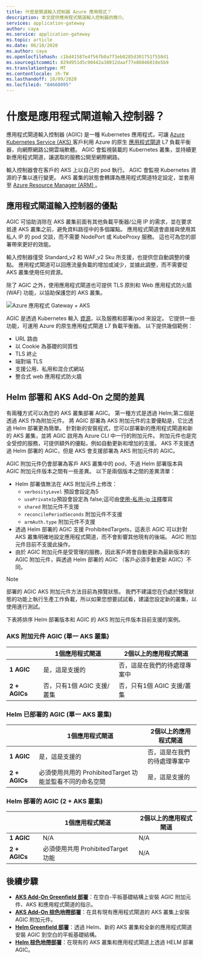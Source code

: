 ```yaml
---
title: 什麼是閘道輸入控制器 Azure 應用程式？
description: 本文提供應用程式閘道輸入控制器的簡介。
services: application-gateway
author: caya
ms.service: application-gateway
ms.topic: article
ms.date: 06/10/2020
ms.author: caya
ms.openlocfilehash: c1bd41587e4f56fb0a7f3eb8285d301751f558d1
ms.sourcegitcommit: 829d951d5c90442a38012daaf77e86046018e5b9
ms.translationtype: MT
ms.contentlocale: zh-TW
ms.lasthandoff: 10/09/2020
ms.locfileid: "84668095"
---
```

# <a name="what-is-application-gateway-ingress-controller"></a>什麼是應用程式閘道輸入控制器？
應用程式閘道輸入控制器 (AGIC) 是一種 Kubernetes 應用程式，可讓 [Azure Kubernetes Service (AKS) ](https://azure.microsoft.com/services/kubernetes-service/) 客戶利用 Azure 的原生 [應用程式閘道](https://azure.microsoft.com/services/application-gateway/) L7 負載平衡器，向網際網路公開雲端軟體。 AGIC 會監視裝載的 Kubernetes 叢集，並持續更新應用程式閘道，讓選取的服務公開至網際網路。

輸入控制器會在客戶的 AKS 上以自己的 pod 執行。 AGIC 會監視 Kubernetes 資源的子集以進行變更。 AKS 叢集的狀態會轉譯為應用程式閘道特定設定，並套用至 [Azure Resource Manager (ARM) ](https://docs.microsoft.com/azure/azure-resource-manager/resource-group-overview)。

## <a name="benefits-of-application-gateway-ingress-controller"></a>應用程式閘道輸入控制器的優點
AGIC 可協助消除在 AKS 叢集前面有其他負載平衡器/公用 IP 的需求，並在要求抵達 AKS 叢集之前，避免資料路徑中的多個躍點。 應用程式閘道會直接與使用其私人 IP 的 pod 交談，而不需要 NodePort 或 KubeProxy 服務。 這也可為您的部署帶來更好的效能。

輸入控制器僅受 Standard_v2 和 WAF_v2 Sku 所支援，也提供您自動調整的優點。 應用程式閘道可以回應流量負載的增加或減少，並據此調整，而不需要從 AKS 叢集使用任何資源。

除了 AGIC 之外，使用應用程式閘道也可提供 TLS 原則和 Web 應用程式防火牆 (WAF) 功能，以協助保護您的 AKS 叢集。

![Azure 應用程式 Gateway + AKS](./media/application-gateway-ingress-controller-overview/architecture.png)

AGIC 是透過 Kubernetes 輸入 [資源](https://kubernetes.io/docs/user-guide/ingress/)，以及服務和部署/pod 來設定。 它提供一些功能，可運用 Azure 的原生應用程式閘道 L7 負載平衡器。 以下提供幾個範例：
  - URL 路由
  - 以 Cookie 為基礎的同質性
  - TLS 終止
  - 端對端 TLS
  - 支援公用、私用和混合式網站
  - 整合式 web 應用程式防火牆

## <a name="difference-between-helm-deployment-and-aks-add-on"></a>Helm 部署和 AKS Add-On 之間的差異
有兩種方式可以為您的 AKS 叢集部署 AGIC。 第一種方式是透過 Helm;第二個是透過 AKS 作為附加元件。 將 AGIC 部署為 AKS 附加元件的主要優點是，它比透過 Helm 部署更為簡單。 針對新的安裝程式，您可以部署新的應用程式閘道和新的 AKS 叢集，並將 AGIC 啟用為 Azure CLI 中一行的附加元件。 附加元件也是完全受控的服務，可提供額外的優點，例如自動更新和增加的支援。 AKS 不支援透過 Helm 部署的 AGIC，但是 AKS 會支援部署為 AKS 附加元件的 AGIC。 

AGIC 附加元件仍會部署為客戶 AKS 叢集中的 pod，不過 Helm 部署版本與 AGIC 附加元件版本之間有一些差異。 以下是兩個版本之間的差異清單： 
  - Helm 部署值無法在 AKS 附加元件上修改：
    - `verbosityLevel` 預設會設定為5
    - `usePrivateIp`預設會設定為 false;這可由[使用-私用-ip 注釋](ingress-controller-annotations.md#use-private-ip)覆寫
    - `shared` 附加元件不支援 
    - `reconcilePeriodSeconds` 附加元件不支援
    - `armAuth.type` 附加元件不支援
  - 透過 Helm 部署的 AGIC 支援 ProhibitedTargets，這表示 AGIC 可以針對 AKS 叢集明確地設定應用程式閘道，而不會影響其他現有的後端。 AGIC 附加元件目前不支援此操作。 
  - 由於 AGIC 附加元件是受管理的服務，因此客戶將會自動更新為最新版本的 AGIC 附加元件，與透過 Helm 部署的 AGIC （客戶必須手動更新 AGIC）不同。 

> [!NOTE]
> 部署的 AGIC AKS 附加元件方法目前為預覽狀態。 我們不建議您在仍處於預覽狀態的功能上執行生產工作負載，所以如果您想要試試看，建議您設定新的叢集，以使用進行測試。 

下表將排序 Helm 部署版本和 AGIC 的 AKS 附加元件版本目前支援的案例。 

### <a name="aks-add-on-agic-single-aks-cluster"></a>AKS 附加元件 AGIC (單一 AKS 叢集) 
|                  |1個應用程式閘道 |2個以上的應用程式閘道 |
|------------------|---------|--------|
|**1 AGIC**|是，這是支援的 |否，這是在我們的待處理專案中 |
|**2 + AGICs**|否，只有1個 AGIC 支援/叢集 |否，只有1個 AGIC 支援/叢集 |

### <a name="helm-deployed-agic-single-aks-cluster"></a>Helm 已部署的 AGIC (單一 AKS 叢集) 
|                  |1個應用程式閘道 |2個以上的應用程式閘道 |
|------------------|---------|--------|
|**1 AGIC**|是，這是支援的 |否，這是在我們的待處理專案中 |
|**2 + AGICs**|必須使用共用的 ProhibitedTarget 功能並監看不同的命名空間 |是，這是支援的 |

### <a name="helm-deployed-agic-2-aks-clusters"></a>Helm 部署的 AGIC (2 + AKS 叢集) 
|                  |1個應用程式閘道 |2個以上的應用程式閘道 |
|------------------|---------|--------|
|**1 AGIC**|N/A |N/A |
|**2 + AGICs**|必須使用共用 ProhibitedTarget 功能 |N/A |

## <a name="next-steps"></a>後續步驟
- [**AKS Add-On Greenfield 部署**](tutorial-ingress-controller-add-on-new.md)：在空白-平板基礎結構上安裝 AGIC 附加元件、AKS 和應用程式閘道的指示。
- [**AKS Add-On 棕色地帶部署**](tutorial-ingress-controller-add-on-existing.md)：在具有現有應用程式閘道的 AKS 叢集上安裝 AGIC 附加元件。
- [**Helm Greenfield 部署**](ingress-controller-install-new.md)：透過 Helm、新的 AKS 叢集和全新的應用程式閘道安裝 AGIC 到空白的平板基礎結構。
- [**Helm 棕色地帶部署**](ingress-controller-install-existing.md)：在現有的 AKS 叢集和應用程式閘道上透過 HELM 部署 AGIC。

